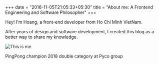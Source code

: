 +++
date = "2016-11-05T21:05:33+05:30"
title = "About me: A Frontend Engineering and Software Philosopher"
+++

Hey! I'm Hoang, a front-end developer from Ho Chi Minh VietNam.

After years of design and software development, I created this blog as a better way to share my knowledge.

![This is me][1]

PingPong champion 2018 double category at Pyco group

<!-- #### Education

* HCM Internation University - computer science major
* Online site: Udemy, Freecode camp, Egghead.io

But the awesome knowledge I ever learnt is from my Colleagues, Friends, and my Boss. -->

[1]: /my-blog/img/my_photo_1.jpg
